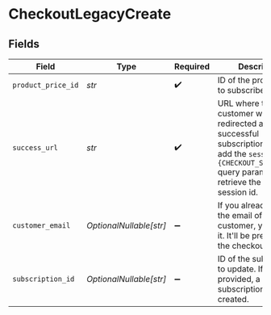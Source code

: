 # CheckoutLegacyCreate


## Fields

| Field                                                                                                                                                                              | Type                                                                                                                                                                               | Required                                                                                                                                                                           | Description                                                                                                                                                                        |
| ---------------------------------------------------------------------------------------------------------------------------------------------------------------------------------- | ---------------------------------------------------------------------------------------------------------------------------------------------------------------------------------- | ---------------------------------------------------------------------------------------------------------------------------------------------------------------------------------- | ---------------------------------------------------------------------------------------------------------------------------------------------------------------------------------- |
| `product_price_id`                                                                                                                                                                 | *str*                                                                                                                                                                              | :heavy_check_mark:                                                                                                                                                                 | ID of the product price to subscribe to.                                                                                                                                           |
| `success_url`                                                                                                                                                                      | *str*                                                                                                                                                                              | :heavy_check_mark:                                                                                                                                                                 | URL where the customer will be redirected after a successful subscription. You can add the `session_id={CHECKOUT_SESSION_ID}` query parameter to retrieve the checkout session id. |
| `customer_email`                                                                                                                                                                   | *OptionalNullable[str]*                                                                                                                                                            | :heavy_minus_sign:                                                                                                                                                                 | If you already know the email of your customer, you can set it. It'll be pre-filled on the checkout page.                                                                          |
| `subscription_id`                                                                                                                                                                  | *OptionalNullable[str]*                                                                                                                                                            | :heavy_minus_sign:                                                                                                                                                                 | ID of the subscription to update. If not provided, a new subscription will be created.                                                                                             |